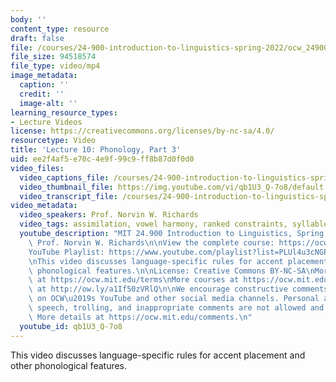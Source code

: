 ```yaml
---
body: ''
content_type: resource
draft: false
file: /courses/24-900-introduction-to-linguistics-spring-2022/ocw_24900_lecture10_2022mar08_360p_16_9.mp4
file_size: 94518574
file_type: video/mp4
image_metadata:
  caption: ''
  credit: ''
  image-alt: ''
learning_resource_types:
- Lecture Videos
license: https://creativecommons.org/licenses/by-nc-sa/4.0/
resourcetype: Video
title: 'Lecture 10: Phonology, Part 3'
uid: ee2f4af5-e70c-4e9f-99c9-ff8b87d0f0d0
video_files:
  video_captions_file: /courses/24-900-introduction-to-linguistics-spring-2022/1qrLzq7wII0saS3YIZTqp0YusgM1HH7vQ_transcript.webvtt
  video_thumbnail_file: https://img.youtube.com/vi/qb1U3_Q-7o8/default.jpg
  video_transcript_file: /courses/24-900-introduction-to-linguistics-spring-2022/1qrLzq7wII0saS3YIZTqp0YusgM1HH7vQ_transcript.pdf
video_metadata:
  video_speakers: Prof. Norvin W. Richards
  video_tags: assimilation, vowel harmony, ranked constraints, syllable weight
  youtube_description: "MIT 24.900 Introduction to Linguistics, Spring 2022\nInstructor:\
    \ Prof. Norvin W. Richards\n\nView the complete course: https://ocw.mit.edu/courses/24-900-introduction-to-linguistics-spring-2022/\n\
    YouTube Playlist: https://www.youtube.com/playlist?list=PLUl4u3cNGP63BZGNOqrF2qf_yxOjuG35j\n\
    \nThis video discusses language-specific rules for accent placement and other\
    \ phonological features.\n\nLicense: Creative Commons BY-NC-SA\nMore information\
    \ at https://ocw.mit.edu/terms\nMore courses at https://ocw.mit.edu\nSupport OCW\
    \ at http://ow.ly/a1If50zVRlQ\n\nWe encourage constructive comments and discussion\
    \ on OCW\u2019s YouTube and other social media channels. Personal attacks, hate\
    \ speech, trolling, and inappropriate comments are not allowed and may be removed.\
    \ More details at https://ocw.mit.edu/comments.\n"
  youtube_id: qb1U3_Q-7o8
---
```

This video discusses language-specific rules for accent placement and other phonological features.